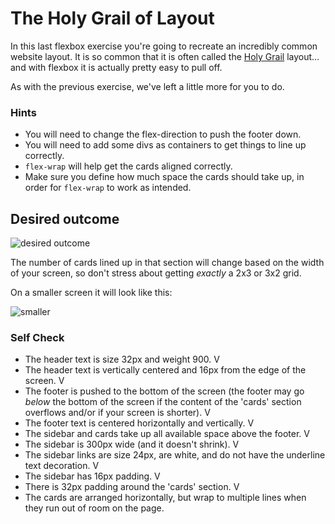 # The Holy Grail of Layout

In this last flexbox exercise you're going to recreate an incredibly common website layout. It is so common that it is often called the [Holy Grail](https://www.google.com/search?q=holy+grail+layout&tbm=isch&sclient=img) layout... and with flexbox it is actually pretty easy to pull off.

As with the previous exercise, we've left a little more for you to do.

### Hints
- You will need to change the flex-direction to push the footer down.
- You will need to add some divs as containers to get things to line up correctly.
- `flex-wrap` will help get the cards aligned correctly.
-  Make sure you define how much space the cards should take up, in order for `flex-wrap` to work as intended.

## Desired outcome

![desired outcome](./desired-outcome.png)

The number of cards lined up in that section will change based on the width of your screen, so don't stress about getting _exactly_ a 2x3 or 3x2 grid.

On a smaller screen it will look like this:

![smaller](./desired-outcome-smaller.png)

### Self Check
- The header text is size 32px and weight 900. V
- The header text is vertically centered and 16px from the edge of the screen. V
- The footer is pushed to the bottom of the screen (the footer may go _below_ the bottom of the screen if the content of the 'cards' section overflows and/or if your screen is shorter). V
- The footer text is centered horizontally and vertically. V
- The sidebar and cards take up all available space above the footer. V
- The sidebar is 300px wide (and it doesn't shrink). V
- The sidebar links are size 24px, are white, and do not have the underline text decoration. V
- The sidebar has 16px padding. V
- There is 32px padding around the 'cards' section. V
- The cards are arranged horizontally, but wrap to multiple lines when they run out of room on the page.
